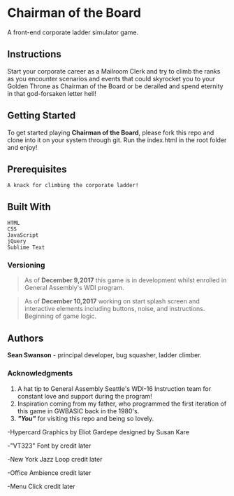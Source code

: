 # Chairman of the Board
A front-end corporate ladder simulator game.

## Instructions
Start your corporate career as a Mailroom Clerk and try to climb the ranks as you encounter scenarios and events that could skyrocket you to your Golden Throne as Chairman of the Board or be derailed and spend eternity in that god-forsaken letter hell!


## Getting Started

   To get started playing **Chairman of the Board**, please fork this repo and clone into it on your system through git. Run the index.html in the root folder and  enjoy!
   

## Prerequisites

	A knack for climbing the corporate ladder!


## Built With

	HTML
	CSS
	JavaScript
	jQuery
	Sublime Text

### Versioning

> As of **December 9,2017** this game is in development whilst enrolled in General Assembly's WDI program.

> As of **December 10,2017** working on start splash screen and interactive elements including buttons, noise, and instructions. Beginning of game logic.

## Authors

**Sean Swanson** - principal developer, bug squasher, ladder climber.


### Acknowledgments

1. A hat tip to General Assembly Seattle's WDI-16 Instruction team for constant love and support during the program!
2. Inspiration coming from my father, who programmed the first iteration of this game in GWBASIC back in the 1980's.
3. _**"You"**_ for visiting this repo and being so lovely.

-Hypercard Graphics by Eliot Gardepe designed by Susan Kare

-"VT323" Font by credit later

-New York Jazz Loop credit later

-Office Ambience credit later

-Menu Click credit later